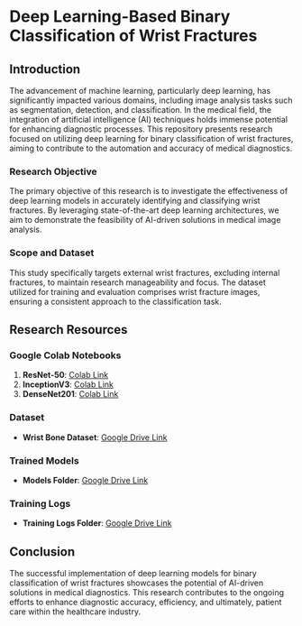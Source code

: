 # Deep Learning-Based Binary Classification of Wrist Fractures

## Introduction
The advancement of machine learning, particularly deep learning, has significantly impacted various domains, including image analysis tasks such as segmentation, detection, and classification. In the medical field, the integration of artificial intelligence (AI) techniques holds immense potential for enhancing diagnostic processes. This repository presents research focused on utilizing deep learning for binary classification of wrist fractures, aiming to contribute to the automation and accuracy of medical diagnostics.

### Research Objective
The primary objective of this research is to investigate the effectiveness of deep learning models in accurately identifying and classifying wrist fractures. By leveraging state-of-the-art deep learning architectures, we aim to demonstrate the feasibility of AI-driven solutions in medical image analysis.

### Scope and Dataset
This study specifically targets external wrist fractures, excluding internal fractures, to maintain research manageability and focus. The dataset utilized for training and evaluation comprises wrist fracture images, ensuring a consistent approach to the classification task.

## Research Resources

### Google Colab Notebooks
1. **ResNet-50**: [Colab Link](https://colab.research.google.com/drive/1tYcSDRTBVsgE05k_xzYCuI88Ib42jmOh?usp=drive_link)
2. **InceptionV3**: [Colab Link](https://colab.research.google.com/drive/14F1jOoVQkua4C63Yq8L-HekoxkTHk1YZ?usp=drive_link)
3. **DenseNet201**: [Colab Link](https://colab.research.google.com/drive/1rNfKTR8tYAd6U-g3y3tN7dLDjJC_BkwJ?usp=drive_link)

### Dataset
- **Wrist Bone Dataset**: [Google Drive Link](https://drive.google.com/drive/folders/19iUwj2Aub4UO3d-451ojTomCFStxZ-DR?usp=drive_link)

### Trained Models
- **Models Folder**: [Google Drive Link](https://drive.google.com/drive/folders/1cZEELD-nDXUUODve6LxFZQx1fW36alUK?usp=drive_link)

### Training Logs
- **Training Logs Folder**: [Google Drive Link](https://drive.google.com/drive/folders/1qcRtpE5mrTbftTAa-NN-TKiPYDuAqYYK?usp=drive_link)

## Conclusion
The successful implementation of deep learning models for binary classification of wrist fractures showcases the potential of AI-driven solutions in medical diagnostics. This research contributes to the ongoing efforts to enhance diagnostic accuracy, efficiency, and ultimately, patient care within the healthcare industry.
